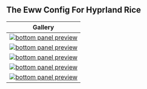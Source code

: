 ## The Eww Config For Hyprland Rice

| <b>Gallery</b>                                                                                      |
| ------------------------------------------------------------------------------------------------------------------ |
| <a href="#--------"><img src="https://raw.githubusercontent.com/chadcat7/crystal/eww/.github/screenshots/01.png"  alt="bottom panel preview"></a>                    |
| <a href="#--------"><img src="https://raw.githubusercontent.com/chadcat7/crystal/eww/.github/screenshots/02.png"  alt="bottom panel preview"></a>                    |
| <a href="#--------"><img src="https://raw.githubusercontent.com/chadcat7/crystal/eww/.github/screenshots/03.png"  alt="bottom panel preview"></a>                    |
| <a href="#--------"><img src="https://raw.githubusercontent.com/chadcat7/crystal/eww/.github/screenshots/04.png"  alt="bottom panel preview"></a>                    |
| <a href="#--------"><img src="https://raw.githubusercontent.com/chadcat7/crystal/eww/.github/screenshots/05.png"  alt="bottom panel preview"></a>                    |
